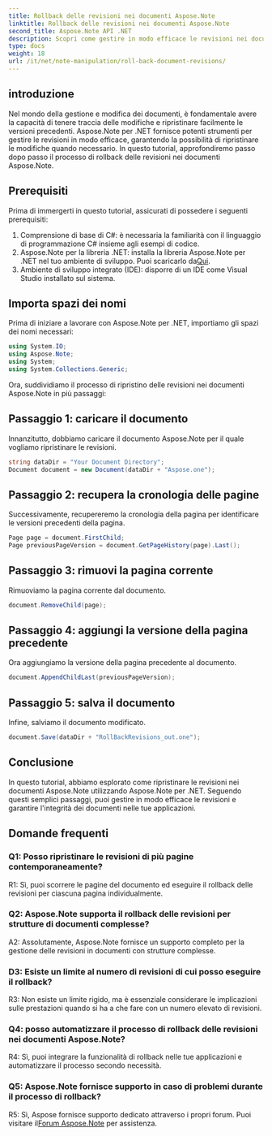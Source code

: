 ```yaml
---
title: Rollback delle revisioni nei documenti Aspose.Note
linktitle: Rollback delle revisioni nei documenti Aspose.Note
second_title: Aspose.Note API .NET
description: Scopri come gestire in modo efficace le revisioni nei documenti Aspose.Note utilizzando Aspose.Note per .NET. Segui una guida passo passo per ripristinare le revisioni senza problemi.
type: docs
weight: 18
url: /it/net/note-manipulation/roll-back-document-revisions/
---
```

## introduzione

Nel mondo della gestione e modifica dei documenti, è fondamentale avere la capacità di tenere traccia delle modifiche e ripristinare facilmente le versioni precedenti. Aspose.Note per .NET fornisce potenti strumenti per gestire le revisioni in modo efficace, garantendo la possibilità di ripristinare le modifiche quando necessario. In questo tutorial, approfondiremo passo dopo passo il processo di rollback delle revisioni nei documenti Aspose.Note.

## Prerequisiti

Prima di immergerti in questo tutorial, assicurati di possedere i seguenti prerequisiti:

1. Comprensione di base di C#: è necessaria la familiarità con il linguaggio di programmazione C# insieme agli esempi di codice.
2. Aspose.Note per la libreria .NET: installa la libreria Aspose.Note per .NET nel tuo ambiente di sviluppo. Puoi scaricarlo da[Qui](https://releases.aspose.com/note/net/).
3. Ambiente di sviluppo integrato (IDE): disporre di un IDE come Visual Studio installato sul sistema.

## Importa spazi dei nomi

Prima di iniziare a lavorare con Aspose.Note per .NET, importiamo gli spazi dei nomi necessari:

```csharp
using System.IO;
using Aspose.Note;
using System;
using System.Collections.Generic;
```

Ora, suddividiamo il processo di ripristino delle revisioni nei documenti Aspose.Note in più passaggi:

## Passaggio 1: caricare il documento

Innanzitutto, dobbiamo caricare il documento Aspose.Note per il quale vogliamo ripristinare le revisioni.

```csharp
string dataDir = "Your Document Directory";
Document document = new Document(dataDir + "Aspose.one");
```

## Passaggio 2: recupera la cronologia delle pagine

Successivamente, recupereremo la cronologia della pagina per identificare le versioni precedenti della pagina.

```csharp
Page page = document.FirstChild;
Page previousPageVersion = document.GetPageHistory(page).Last();
```

## Passaggio 3: rimuovi la pagina corrente

Rimuoviamo la pagina corrente dal documento.

```csharp
document.RemoveChild(page);
```

## Passaggio 4: aggiungi la versione della pagina precedente

Ora aggiungiamo la versione della pagina precedente al documento.

```csharp
document.AppendChildLast(previousPageVersion);
```

## Passaggio 5: salva il documento

Infine, salviamo il documento modificato.

```csharp
document.Save(dataDir + "RollBackRevisions_out.one");
```

## Conclusione

In questo tutorial, abbiamo esplorato come ripristinare le revisioni nei documenti Aspose.Note utilizzando Aspose.Note per .NET. Seguendo questi semplici passaggi, puoi gestire in modo efficace le revisioni e garantire l'integrità dei documenti nelle tue applicazioni.

## Domande frequenti

### Q1: Posso ripristinare le revisioni di più pagine contemporaneamente?

R1: Sì, puoi scorrere le pagine del documento ed eseguire il rollback delle revisioni per ciascuna pagina individualmente.

### Q2: Aspose.Note supporta il rollback delle revisioni per strutture di documenti complesse?

A2: Assolutamente, Aspose.Note fornisce un supporto completo per la gestione delle revisioni in documenti con strutture complesse.

### D3: Esiste un limite al numero di revisioni di cui posso eseguire il rollback?

R3: Non esiste un limite rigido, ma è essenziale considerare le implicazioni sulle prestazioni quando si ha a che fare con un numero elevato di revisioni.

### Q4: posso automatizzare il processo di rollback delle revisioni nei documenti Aspose.Note?

R4: Sì, puoi integrare la funzionalità di rollback nelle tue applicazioni e automatizzare il processo secondo necessità.

### Q5: Aspose.Note fornisce supporto in caso di problemi durante il processo di rollback?

 R5: Sì, Aspose fornisce supporto dedicato attraverso i propri forum. Puoi visitare il[Forum Aspose.Note](https://forum.aspose.com/c/note/28) per assistenza.
